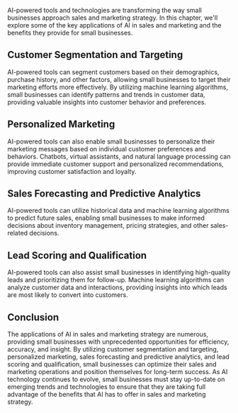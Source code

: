

AI-powered tools and technologies are transforming the way small businesses approach sales and marketing strategy. In this chapter, we'll explore some of the key applications of AI in sales and marketing and the benefits they provide for small businesses.

Customer Segmentation and Targeting
-----------------------------------

AI-powered tools can segment customers based on their demographics, purchase history, and other factors, allowing small businesses to target their marketing efforts more effectively. By utilizing machine learning algorithms, small businesses can identify patterns and trends in customer data, providing valuable insights into customer behavior and preferences.

Personalized Marketing
----------------------

AI-powered tools can also enable small businesses to personalize their marketing messages based on individual customer preferences and behaviors. Chatbots, virtual assistants, and natural language processing can provide immediate customer support and personalized recommendations, improving customer satisfaction and loyalty.

Sales Forecasting and Predictive Analytics
------------------------------------------

AI-powered tools can utilize historical data and machine learning algorithms to predict future sales, enabling small businesses to make informed decisions about inventory management, pricing strategies, and other sales-related decisions.

Lead Scoring and Qualification
------------------------------

AI-powered tools can also assist small businesses in identifying high-quality leads and prioritizing them for follow-up. Machine learning algorithms can analyze customer data and interactions, providing insights into which leads are most likely to convert into customers.

Conclusion
----------

The applications of AI in sales and marketing strategy are numerous, providing small businesses with unprecedented opportunities for efficiency, accuracy, and insight. By utilizing customer segmentation and targeting, personalized marketing, sales forecasting and predictive analytics, and lead scoring and qualification, small businesses can optimize their sales and marketing operations and position themselves for long-term success. As AI technology continues to evolve, small businesses must stay up-to-date on emerging trends and technologies to ensure that they are taking full advantage of the benefits that AI has to offer in sales and marketing strategy.
